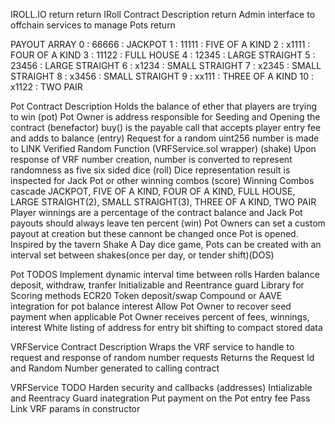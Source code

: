 IROLL.IO  return
  return
IRoll Contract Description  return
     Admin interface to offchain services to manage Pots  return

PAYOUT ARRAY
     0  : 66666 : JACKPOT
     1  : 11111 : FIVE OF A KIND
     2  : x1111 : FOUR OF A KIND
     3  : 11122 : FULL HOUSE
     4  : 12345 : LARGE STRAIGHT
     5  : 23456 : LARGE STRAIGHT
     6  : x1234 : SMALL STRAIGHT
     7  : x2345 : SMALL STRAIGHT
     8  : x3456 : SMALL STRAIGHT
     9  : xx111 : THREE OF A KIND
     10 : x1122 : TWO PAIR


Pot Contract Description
      Holds the balance of ether that players are trying to win (pot)
      Pot Owner is address responsible for Seeding and Opening the contract (benefactor)
      buy() is the payable call that accepts player entry fee and adds to balance (entry)
      Request for a random uint256 number is made to LINK Verified Random Function (VRFService.sol wrapper) (shake)
      Upon response of VRF number creation, number is converted to represent randomness as five six sided dice (roll)
      Dice representation result is inspected for Jack Pot or other winning combos (score) 
      Winning Combos cascade JACKPOT, FIVE OF A KIND, FOUR OF A KIND, FULL HOUSE, LARGE STRAIGHT(2), SMALL STRAIGHT(3), THREE OF A KIND, TWO PAIR
      Player winnings are a percentage of the contract balance and Jack Pot payouts should always leave ten percent (win)
      Pot Owners can set a custom payout at creation but these cannont be changed once Pot is opened.
      Inspired by the tavern Shake A Day dice game, Pots can be created with an interval set between shakes(once per day, or tender shift)(DOS)

Pot TODOS
      Implement dynamic interval time between rolls
      Harden balance deposit, withdraw, tranfer
      Initializable and Reentrance guard
      Library for Scoring methods
      ECR20 Token deposit/swap
      Compound or AAVE integration for pot balance interest
      Allow Pot Owner to recover seed payment when applicable
      Pot Owner receives percent of fees, winnings, interest
      White listing of address for entry 
      bit shifting to compact stored data

VRFService Contract Description
      Wraps the VRF service to handle to request and response of random number requests
      Returns the Request Id and Random Number generated to calling contract

 VRFService TODO
     Harden security and callbacks (addresses)
     Intializable and Reentracy Guard inategration
     Put payment on the Pot entry fee
     Pass Link VRF params in constructor
